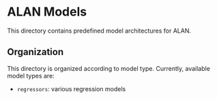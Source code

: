 # ALAN Models

This directory contains predefined model architectures for ALAN.

## Organization

This directory is organized according to model type.  Currently,
available model types are:
- `regressors`: various regression models
